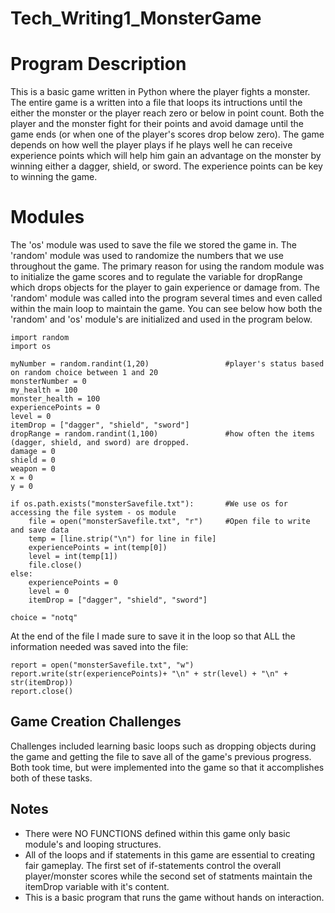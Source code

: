 # Tech_Writing1_MonsterGame
Program Description
=================================================
This is a basic game written in Python where the player fights a monster. The entire game is a written into a file that loops its intructions until the either the monster or the player reach zero or below in point count. 
Both the player and the monster fight for their points and avoid damage until the game ends (or when one of the player's scores drop below zero). 
The game depends on how well the player plays if he plays well he can receive experience points which will help him gain an advantage on the monster by winning either a dagger, shield, or sword. The experience points can be key to winning the game.

Modules 
================================================
The 'os' module was used to save the file we stored the game in. 
The 'random' module was used to randomize the numbers that we use throughout the game. The primary reason for using the random module was to initialize the game scores and to regulate the variable for dropRange which drops objects for the player to gain experience or damage from. The 'random' module was called into the program several times and even called within the main loop to maintain the game.
You can see below how both the 'random' and 'os' module's are initialized and used in the program below.

```
import random
import os 

myNumber = random.randint(1,20)                 #player's status based on random choice between 1 and 20
monsterNumber = 0 
my_health = 100
monster_health = 100
experiencePoints = 0
level = 0
itemDrop = ["dagger", "shield", "sword"]
dropRange = random.randint(1,100)               #how often the items (dagger, shield, and sword) are dropped.
damage = 0
shield = 0
weapon = 0
x = 0
y = 0

if os.path.exists("monsterSavefile.txt"):       #We use os for accessing the file system - os module
    file = open("monsterSavefile.txt", "r")     #Open file to write and save data    
    temp = [line.strip("\n") for line in file]      
    experiencePoints = int(temp[0])
    level = int(temp[1])
    file.close()
else:
    experiencePoints = 0
    level = 0
    itemDrop = ["dagger", "shield", "sword"]

choice = "notq"
```

At the end of the file I made sure to save it in the loop so that ALL the information needed was saved into the file:

```
report = open("monsterSavefile.txt", "w")
report.write(str(experiencePoints)+ "\n" + str(level) + "\n" + str(itemDrop))
report.close()
```

Game Creation Challenges
------------------------
Challenges included learning basic loops such as dropping objects during the game and getting the file to save all of the game's previous progress. Both took time, but were implemented into the game so that it accomplishes both of these tasks.

Notes
-----
* There were NO FUNCTIONS defined within this game only basic module's and looping structures. 
* All of the loops and if statements in this game are essential to creating fair gameplay. The first set of if-statements control the overall player/monster scores while the second set of statments maintain the itemDrop variable with it's content.
* This is a basic program that runs the game without hands on interaction.


